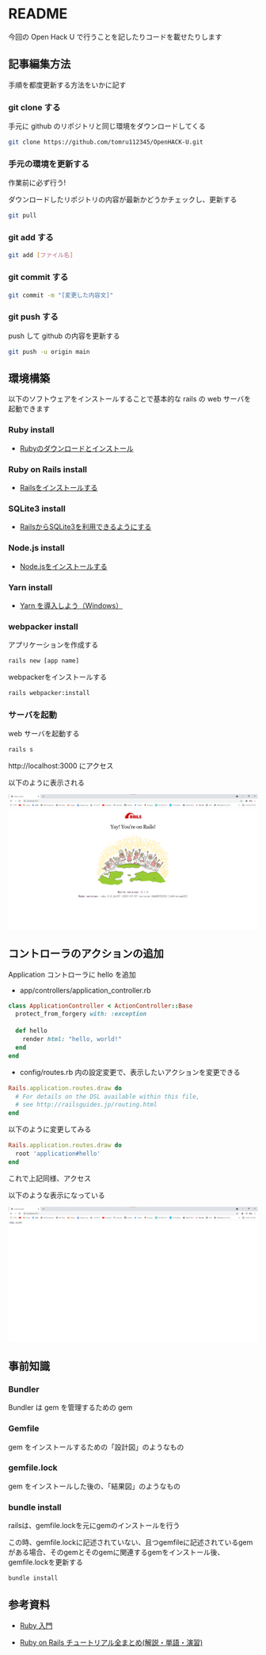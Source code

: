 # README

今回の Open Hack U で行うことを記したりコードを載せたりします

## 記事編集方法

手順を都度更新する方法をいかに記す

### git clone する

手元に github のリポジトリと同じ環境をダウンロードしてくる

```bash
git clone https://github.com/tomru112345/OpenHACK-U.git
```

### 手元の環境を更新する

作業前に必ず行う!

ダウンロードしたリポジトリの内容が最新かどうかチェックし、更新する

```bash
git pull
```

### git add する

```bash
git add [ファイル名]
```

### git commit する

```bash
git commit -m "[変更した内容文]"
```

### git push する

push して github の内容を更新する

```bash
git push -u origin main
```

## 環境構築

以下のソフトウェアをインストールすることで基本的な rails の web サーバを起動できます

### Ruby install

* [Rubyのダウンロードとインストール](https://www.javadrive.jp/ruby/install/index1.html)

### Ruby on Rails install

* [Railsをインストールする](https://www.javadrive.jp/rails/install/index1.html)

### SQLite3 install

* [RailsからSQLite3を利用できるようにする](https://www.javadrive.jp/rails/install/index2.html)

### Node.js install

* [Node.jsをインストールする](https://qiita.com/sefoo0104/items/0653c935ea4a4db9dc2b)

### Yarn install

* [Yarn を導入しよう（Windows）](https://qiita.com/kurararara/items/21c70c4adfd3bb323412)

### webpacker install

アプリケーションを作成する

```bash
rails new [app name]
```

webpackerをインストールする

```bash
rails webpacker:install
```

### サーバを起動

web サーバを起動する

```bash
rails s
```

http://localhost:3000 にアクセス

以下のように表示される

![初回起動](./img/rails01.png)

## コントローラのアクションの追加

Application コントローラに hello を追加

* app/controllers/application_controller.rb

```rb
class ApplicationController < ActionController::Base
  protect_from_forgery with: :exception

  def hello
    render html: "hello, world!"
  end
end
```

* config/routes.rb 内の設定変更で、表示したいアクションを変更できる

```rb
Rails.application.routes.draw do
  # For details on the DSL available within this file,
  # see http://railsguides.jp/routing.html
end
```

以下のように変更してみる

```rb
Rails.application.routes.draw do
  root 'application#hello'
end
```

これで上記同様、アクセス

以下のような表示になっている

![デフォルトの表示を変更](./img/rails02.png)

## 事前知識

### Bundler

Bundler は gem を管理するための gem

### Gemfile

gem をインストールするための「設計図」のようなもの

### gemfile.lock

gem をインストールした後の、「結果図」のようなもの

### bundle install

railsは、gemfile.lockを元にgemのインストールを行う

この時、gemfile.lockに記述されていない、且つgemfileに記述されているgemがある場合、そのgemとそのgemに関連するgemをインストール後、gemfile.lockを更新する

```bash
bundle install
```

## 参考資料

* [Ruby 入門](https://www.javadrive.jp/ruby/)

* [Ruby on Rails チュートリアル全まとめ(解説・単語・演習)](https://qiita.com/bitcoinjpnnet/items/c43a87eca6313ad1903f)
